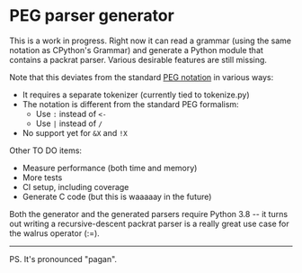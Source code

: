 PEG parser generator
====================

This is a work in progress.  Right now it can read a grammar (using
the same notation as CPython's Grammar) and generate a Python module
that contains a packrat parser.  Various desirable features are still
missing.

Note that this deviates from the standard [PEG
notation](https://github.com/PhilippeSigaud/Pegged/wiki/PEG-Basics) in
various ways:

- It requires a separate tokenizer (currently tied to tokenize.py)
- The notation is different from the standard PEG formalism:
  - Use `:` instead of `<-`
  - Use `|` instead of `/`
- No support yet for `&X` and `!X`

Other TO DO items:

- Measure performance (both time and memory)
- More tests
- CI setup, including coverage
- Generate C code (but this is waaaaay in the future)

Both the generator and the generated parsers require Python 3.8 -- it
turns out writing a recursive-descent packrat parser is a really great
use case for the walrus operator (:=).

__________
PS. It's pronounced "pagan".
